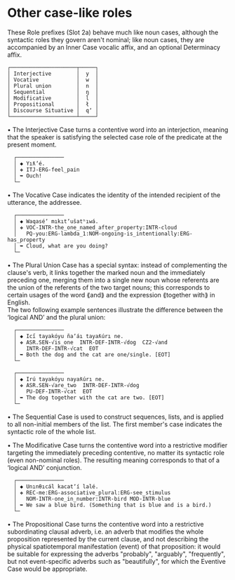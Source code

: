# Other case-like roles

These Role prefixes (Slot 2a) behave much like noun cases, although the syntactic roles they govern aren't nominal; like noun cases, they are accompanied by an Inner Case vocalic affix, and an optional Determinacy affix.  
  
```  
┌─────────────────────┬─────┐  
│ Interjective        │  y  │  
│ Vocative            │  w  │  
│ Plural union        │  n  │  
│ Sequential          │  ŋ  │  
│ Modificative        │  l  │  
│ Propositional       │  ł  │  
│ Discourse Situative │  qʼ │  
└─────────────────────┴─────┘  
```  
  
• The Interjective Case turns a contentive word into an interjection, meaning that the speaker is satisfying the selected case role of the predicate at the present moment.  
  
```  
  ┌───────────────  
  │ ◆ Yıƛʼé.  
  │ ❖ ITJ-ERG-feel_pain  
  │ ➥ Ouch!  
  └─  
```  
  
• The Vocative Case indicates the identity of the intended recipient of the utterance, the addressee.  
  
```  
  ┌───────────────  
  │ ◆ Waqaséʼ mıkıtʼušatʰıwá.  
  │ ❖ VOC-INTR-the_one_named_after_property:INTR-cloud  
  │   PQ-you:ERG-lambda_1:NOM-ongoing-is_intentionally:ERG-has_property  
  │ ➥ Cloud, what are you doing?  
  └─  
```  
  
• The Plural Union Case has a special syntax: instead of complementing the clause's verb, it links together the marked noun and the immediately preceding one, merging them into a single new noun whose referents are the union of the referents of the two target nouns; this corresponds to certain usages of the word ⟪and⟫ and the expression ⟪together with⟫ in English.  
  The two following example sentences illustrate the difference between the ‘logical AND’ and the plural union:  
    
```  
  ┌───────────────  
  │ ◆ Ici̋ tayakóyu ñaʼáı tayaƛúrı ne.  
  │ ❖ ASR.SEN-√is_one  INTR-DEF-INTR-√dog  CZ2-√and  
  │   INTR-DEF-INTR-√cat  EOT  
  │ ➥ Both the dog and the cat are one/single. [EOT]  
  └─  
```  
```  
  ┌───────────────  
  │ ◆ Irú tayakóyu nayaƛúrı ne.  
  │ ❖ ASR.SEN-√are_two  INTR-DEF-INTR-√dog  
  │   PU-DEF-INTR-√cat  EOT  
  │ ➥ The dog together with the cat are two. [EOT]  
  └─  
```  
  
• The Sequential Case is used to construct sequences, lists, and is applied to all non-initial members of the list. The first member's case indicates the syntactic role of the whole list.  
  
• The Modificative Case turns the contentive word into a restrictive modifier targeting the immediately preceding contentive, no matter its syntactic role (even non-nominal roles). The resulting meaning corresponds to that of a ‘logical AND’ conjunction.  
  
```  
  ┌───────────────  
  │ ◆ Unınθıcál kacatʼí lalé.  
  │ ❖ REC-me:ERG-associative_plural:ERG-see_stimulus  
  │   NOM-INTR-one_in_number:INTR-bird MOD-INTR-blue  
  │ ➥ We saw a blue bird. (Something that is blue and is a bird.)  
  └─  
```  
  
• The Propositional Case turns the contentive word into a restrictive subordinating clausal adverb, i.e. an adverb that modifies the whole proposition represented by the current clause, and not describing the physical spatiotemporal manifestation (event) of that proposition: it would be suitable for expressing the adverbs "probably", "arguably", "frequently", but not event-specific adverbs such as "beautifully", for which the Eventive Case would be appropriate.  
  
  
